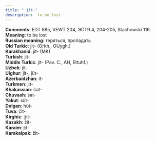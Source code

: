 ```yaml
---
title: " jit-"
description:  to be lost
---
```


<strong>Comments</strong>:  EDT 885, VEWT 204, ЭСТЯ 4, 204-205, Stachowski 116.<br>
<strong>Meaning</strong>:  to be lost<br>
<strong>Russian meaning</strong>:  теряться, пропадать<br>
<strong>Old Turkic</strong>:  jit- (Orkh., OUygh.)<br>
<strong>Karakhanid</strong>:  jit- (MK)<br>
<strong>Turkish</strong>:  jit-<br>
<strong>Middle Turkic</strong>:  jit- (Pav. C., AH, Ettuhf.)<br>
<strong>Uzbek</strong>:  jit-<br>
<strong>Uighur</strong>:  jit-, jüt-<br>
<strong>Azerbaidzhan</strong>:  it-<br>
<strong>Turkmen</strong>:  jit-<br>
<strong>Khakassian</strong>:  čǝt-<br>
<strong>Chuvash</strong>:  śǝt-<br>
<strong>Yakut</strong>:  süt-<br>
<strong>Dolgan</strong>:  hüt-<br>
<strong>Tuva</strong>:  čit-<br>
<strong>Kirghiz</strong>:  ǯit-<br>
<strong>Kazakh</strong>:  žit-<br>
<strong>Karaim</strong>:  jɨt-<br>
<strong>Karakalpak</strong>:  žit-<br>


